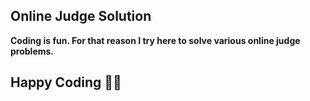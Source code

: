## Online Judge Solution

<p><b>Coding is fun. For that reason I try here to solve various online judge problems.</b></p>

## Happy Coding 👨‍💻
